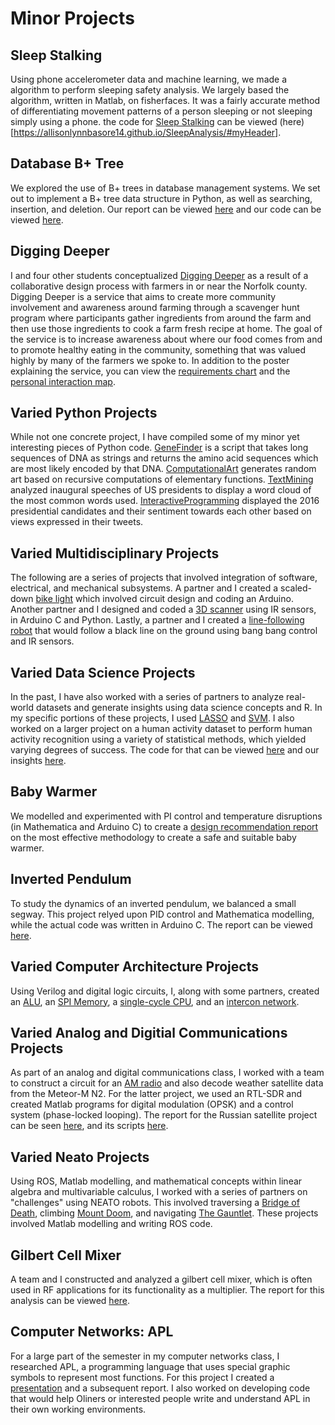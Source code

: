 # Minor Projects

## Sleep Stalking

Using phone accelerometer data and machine learning, we made a algorithm to perform sleeping safety analysis. We largely based the algorithm, written in Matlab, on fisherfaces. It was a fairly accurate method of differentiating movement patterns of a person sleeping or not sleeping simply using a phone. the code for [Sleep Stalking](https://github.com/allisonlynnbasore14/SleepAnalysis) can be viewed (here)[https://allisonlynnbasore14.github.io/SleepAnalysis/#myHeader].

## Database B+ Tree

We explored the use of B+ trees in database management systems. We set out to implement a B+ tree data structure in Python, as well as searching, insertion, and deletion. Our report can be viewed [here](https://github.com/prava-d/portfolio/blob/main/Reports/Databases_report.pdf) and our code can be viewed [here](https://github.com/prava-d/Databases/projectBplustree.py).

## Digging Deeper

I and four other students conceptualized [Digging Deeper](https://github.com/prava-d/portfolio/blob/main/Reports/final_poster.pdf) as a result of a collaborative design process with farmers in or near the Norfolk county. Digging Deeper is a service that aims to create more community involvement and awareness around farming through a scavenger hunt program where participants gather ingredients from around the farm and then use those ingredients to cook a farm fresh recipe at home. The goal of the service is to increase awareness about where our food comes from and to promote healthy eating in the community, something that was valued highly by many of the farmers we spoke to. In addition to the poster explaining the service, you can view the [requirements chart](https://github.com/prava-d/portfolio/blob/main/Reports/Requirements_Chart_Final.pdf) and the [personal interaction map](https://github.com/prava-d/portfolio/blob/main/Reports/Personal_int_map.pdf).

## Varied Python Projects

While not one concrete project, I have compiled some of my minor yet interesting pieces of Python code. [GeneFinder](https://github.com/prava-d/GeneFinder) is a script that takes long sequences of DNA as strings and returns the amino acid sequences which are most likely encoded by that DNA. [ComputationalArt](https://github.com/prava-d/ComputationalArt) generates random art based on recursive computations of elementary functions. [TextMining](https://github.com/prava-d/TextMining) analyzed inaugural speeches of US presidents to display a word cloud of the most common words used. [InteractiveProgramming](https://github.com/prava-d/InteractiveProgramming) displayed the 2016 presidential candidates and their sentiment towards each other based on views expressed in their tweets.


## Varied Multidisciplinary Projects

The following are a series of projects that involved integration of software, electrical, and mechanical subsystems. A partner and I created a scaled-down [bike light](https://github.com/prava-d/portfolio/blob/main/Reports/Bikelight_Lab.pdf) which involved circuit design and coding an Arduino. Another partner and I designed and coded a [3D scanner](https://github.com/prava-d/portfolio/blob/main/Reports/3D_Scanner_Lab.pdf) using IR sensors, in Arduino C and Python. Lastly, a partner and I created a [line-following robot](https://github.com/prava-d/portfolio/blob/main/Reports/Section1%2CLab3-Meaghen%26Prava.pdf) that would follow a black line on the ground using bang bang control and IR sensors.

## Varied Data Science Projects

In the past, I have also worked with a series of partners to analyze real-world datasets and generate insights using data science concepts and R. In my specific portions of these projects, I used [LASSO](https://github.com/prava-d/portfolio/blob/main/Reports/Project2Lasso.pdf) and [SVM](https://github.com/prava-d/portfolio/blob/main/Reports/svmpresentation.pdf). I also worked on a larger project on a human activity dataset to perform human activity recognition using a variety of statistical methods, which yielded varying degrees of success. The code for that can be viewed [here](https://github.com/prava-d/Data-Science-Final) and our insights [here](https://github.com/prava-d/portfolio/blob/main/Reports/Data%20Science%20Final%20Presentation.pdf).

## Baby Warmer

We modelled and experimented with PI control and temperature disruptions (in Mathematica and Arduino C) to create a [design recommendation report](https://github.com/prava-d/portfolio/blob/main/Reports/Baby_Warmer.pdf) on the most effective methodology to create a safe and suitable baby warmer.

## Inverted Pendulum

To study the dynamics of an inverted pendulum, we balanced a small segway. This project relyed upon PID control and Mathematica modelling, while the actual code was written in Arduino C. The report can be viewed [here](https://github.com/prava-d/portfolio/blob/main/Reports/Segway%20Olympics.pdf).

## Varied Computer Architecture Projects

Using Verilog and digital logic circuits, I, along with some partners, created an [ALU](https://github.com/arianaolson419/Lab1), an [SPI Memory](https://github.com/arianaolson419/Lab2), a [single-cycle CPU](https://github.com/prava-d/portfolio/blob/main/Reports/CompArch%20Lab3%20WriteUp.pdf), and an [intercon network](https://github.com/KaitlynKeil/InterconNetwork).

## Varied Analog and Digitial Communications Projects

As part of an analog and digital communications class, I worked with a team to construct a circuit for an [AM radio](https://github.com/prava-d/portfolio/blob/main/Reports/ADC_AM_Radio_Lab.pdf) and also decode weather satellite data from the Meteor-M N2. For the latter project, we used an RTL-SDR and created Matlab programs for digital modulation (OPSK) and a control system (phase-locked looping). The report for the Russian satellite project can be seen [here](https://github.com/prava-d/portfolio/blob/main/Reports/ADCFinalProject.pdf), and its scripts [here](https://github.com/allisonlynnbasore14/DecodingMeteor-M2_Satellite_Images).

## Varied Neato Projects

Using ROS, Matlab modelling, and mathematical concepts within linear algebra and multivariable calculus, I worked with a series of partners on "challenges" using NEATO robots. This involved traversing a [Bridge of Death](https://github.com/prava-d/portfolio/blob/main/Reports/BridgeOfDeathDeliverable.pdf), climbing [Mount Doom](https://github.com/prava-d/portfolio/blob/main/Reports/Mount_Doom_Write_Up.pdf), and navigating [The Gauntlet](https://github.com/prava-d/portfolio/blob/main/Reports/Gauntlet_Write_Up.pdf). These projects involved Matlab modelling and writing ROS code.

## Gilbert Cell Mixer

A team and I constructed and analyzed a gilbert cell mixer, which is often used in RF applications for its functionality as a multiplier. The report for this analysis can be viewed [here](https://github.com/prava-d/portfolio/blob/main/Reports/Gilbert_Cell_Mixer.pdf).

## Computer Networks: APL

For a large part of the semester in my computer networks class, I researched APL, a programming language that uses special graphic symbols to represent most functions. For this project I created a [presentation](https://github.com/prava-d/portfolio/blob/main/Reports/Final%20CompNet%20Presentation.pdf) and a subsequent report. I also worked on developing code that would help Oliners or interested people write and understand APL in their own working environments.
